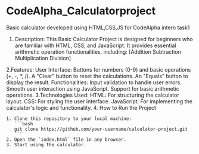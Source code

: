 # CodeAlpha_Calculatorproject
Basic calculator developed using HTML,CSS,JS for CodeAlpha intern task1
1. Description:
This Basic Calculator Project is designed for beginners who are familiar with HTML, CSS, and JavaScript. It provides essential arithmetic operation functionalities, including:
[Addition
Subtraction
Multiplication
Division]

2.Features:
User Interface:
   Buttons for numbers (0-9) and basic operations (+, -, *, /).
   A "Clear" button to reset the calculations.
   An "Equals" button to display the result.
Functionalities:
    Input validation to handle user errors.
    Smooth user interaction using JavaScript.
    Support for basic arithmetic operations.
3.Technologies Used:
    HTML: For structuring the calculator layout.
    CSS: For styling the user interface.
    JavaScript: For implementing the calculator's logic and functionality.
4. How to Run the Project

    1. Clone this repository to your local machine:
       ```bash
       git clone https://github.com/your-username/calculator-project.git
       ```
    2. Open the `index.html` file in any browser.
    3. Start using the calculator.

